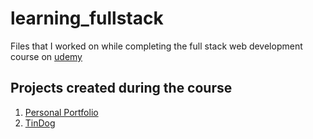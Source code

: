 # learning_fullstack

<p>Files that I worked on while completing the full stack web development course on <a href="https://www.udemy.com/course/the-complete-web-development-bootcamp/">udemy</a> </p>

## Projects created during the course
1. <a href="https://ceoshikhar.github.io/cv" target="_blank">Personal Portfolio</a>
2. <a href="https://ceoshikhar.github.io/tindog" target="_blank">TinDog</a>
